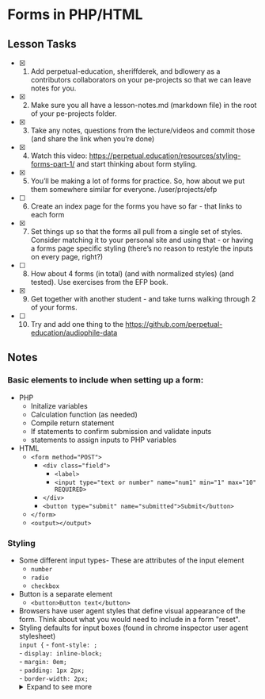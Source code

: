 # Forms in PHP/HTML

## Lesson Tasks
- [x] 1. Add perpetual-education, sheriffderek, and bdlowery as a contributors collaborators on your pe-projects so that we can leave notes for you.

- [x] 2. Make sure you all have a lesson-notes.md (markdown file) in the root of your pe-projects folder.

- [x] 3. Take any notes, questions from the lecture/videos and commit those (and share the link when you’re done)

- [x] 4. Watch this video: https://perpetual.education/resources/styling-forms-part-1/ and start thinking about form styling.

- [x] 5. You’ll be making a lot of forms for practice. So, how about we put them somewhere similar for everyone. /user/projects/efp 

- [ ] 6. Create an index page for the forms you have so far - that links to each form

- [x] 7. Set things up so that the forms all pull from a single set of styles. Consider matching it to your personal site and using that - or having a forms page specific styling (there’s no reason to restyle the inputs on every page, right?)

- [ ] 8. How about 4 forms (in total) (and with normalized styles) (and tested). Use exercises from the EFP book.

- [x] 9. Get together with another student - and take turns walking through 2 of your forms.

- [ ] 10. Try and add one thing to the https://github.com/perpetual-education/audiophile-data


## Notes

### Basic elements to include when setting up a form:
- PHP
	- Initalize variables
	- Calculation function (as needed)
	- Compile return statement
	- If statements to confirm submission and validate inputs
	- statements to assign inputs to PHP variables
- HTML
	- `<form method="POST">`
		-	`<div class="field">`
			-	`<label>`
			-	`<input type="text or number" name="num1" min="1" max="10" REQUIRED>`
		- `</div>`
		- 	`<button type="submit" name="submitted">Submit</button>`
	- `</form>`
	- `<output></output>`

### Styling
- Some different input types- These are attributes of the input element
	- `number`
	- `radio`
	- `checkbox`
- Button is a separate element
	- `<button>Button text</button>`
- Browsers have user agent styles that define visual appearance of the form. Think about what you would need to include in a form "reset".
- Styling defaults for input boxes (found in chrome inspector user agent stylesheet)  
		 `input {` 
		 	- `font-style: ;`  
		 	- `display: inline-block;`  
		 	- `margin: 0em;`   
	    	- `padding: 1px 2px;`   
	    	- `border-width: 2px;`  
	    <details>
	    	<summary>Expand to see more</summary>
	    `writing-mode: horizontal-tb !important;`  
	    `font-variant-ligatures: ;`  
	    `font-variant-caps: ;`  
	    `font-variant-numeric: ;`  
	    `font-variant-east-asian: ;` 
	    `font-weight: ;` 
	    `font-stretch: ;` 
	    `font-size: ;`  
	    `font-family: ;`  
	    `text-rendering: auto;`  
	    `color: fieldtext;`  
	    `letter-spacing: normal;`  
	    `word-spacing: normal;`  
	    `line-height: normal;`  
	    `text-transform: none;`  
	    `text-indent: 0px;`  
	    `text-shadow: none;`  
	    `text-align: start;`  
	    `appearance: auto;`  
	    `-webkit-rtl-ordering: logical;`  
	    `cursor: text;`  
	    `background-color: field;`  
	    `border-style: inset;`  
	    `border-color: -internal-light-dark(rgb(118, 118, 118), rgb(133, 133, 133));`  
	    `border-image: initial;`
	    `}`
	    </details>

### 
